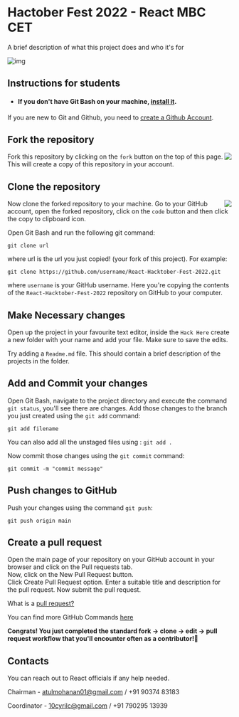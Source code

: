 
# Hactober Fest 2022 - React MBC CET

A brief description of what this project does and who it's for

![img](https://i.ibb.co/CWGnQ6t/hacktober-fest-2022.png)

## Instructions for students

- #### If you don't have Git Bash on your machine, [install it](https://git-scm.com/downloads).
If you are new to Git and Github, you need to [create a Github Account](https://github.com/signup).


## Fork the repository  

<img align="right" src="https://i.ibb.co/q0Y5HX0/fork-repo.png" />

Fork this repository by clicking on the `fork` button on the top of this page.
This will create a copy of this repository in your account.  


## Clone the repository 

<img src="https://i.ibb.co/Q8q7w4W/code-link.png" align="right">

Now clone the forked repository to your machine. Go to your GitHub account, open the forked repository, click on the `code` button and then click the copy to clipboard icon.

Open Git Bash and run the following git command:

```
git clone url 
```

where url  is the url you just copied! (your fork of this project).
For example:

```
git clone https://github.com/username/React-Hacktober-Fest-2022.git
```

where `username` is your GitHub username. Here you're copying the contents of the `React-Hacktober-Fest-2022` repository on GitHub to your computer.  
  
## Make Necessary changes

Open up the project in your favourite text editor, inside the `Hack Here` create a new folder with your name and add your file. Make sure to save the edits.

Try adding a  ```Readme.md``` file. This should contain a brief description of the projects in the folder.

## Add and Commit your changes

Open Git Bash, navigate to the project directory and execute the command ```git status```, you'll see there are changes.
 Add those changes to the branch you just created using the `git add` command:

```
git add filename
```
You can also add all the unstaged files using : ```git add .```  

Now commit those changes using the `git commit` command:


```
git commit -m "commit message"
```
       
## Push changes to GitHub

Push your changes using the command `git push`:

```
git push origin main
```

## Create a pull request
  
Open the main page of your repository on your GitHub account in your browser and click on the Pull requests tab.  
Now, click on the New Pull Request button.  
Click Create Pull Request option. Enter a suitable title and description for the pull request. Now submit the pull request.    

  
What is a [pull request?](https://docs.github.com/en/github/collaborating-with-pull-requests/proposing-changes-to-your-work-with-pull-requests/about-pull-requests)    
  
You can find more GitHub Commands [here](https://www.geeksforgeeks.org/list-useful-github-commands/)
  
__Congrats! You just completed the standard fork -> clone -> edit -> pull request workflow that you'll encounter often as a contributor!🎉__



## Contacts

You can reach out to React officials if any help needed.

Chairman - atulmohanan01@gmail.com / +91 90374 83183

Coordinator - 10cyrilc@gmail.com / +91 790295 13939
